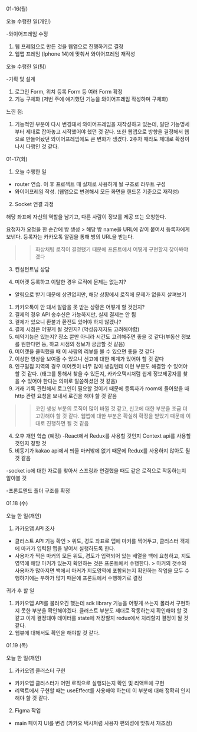 01-16(월)

오늘 수행한 일(개인)

-와이어프레임 수정
 1. 웹 프레임으로 만든 것을 웹앱으로 진행하기로 결정
 2. 웹앱 프레임 (Iphone 14)에 맞춰서 와이어프레임 재작성

오늘 수행한 일(팀)

-기획 및 설계
 1. 로그인 Form, 위치 등록 Form 등 여러 Form 확정
 2. 기능 구체화 (저번 주에 얘기했던 기능을 와이어프레임 작성하며 구체화)

느낀 점:
 1. 기능적인 부분이 다시 변경돼서 와이어프레임을 재작성하고 있는데, 일단 기능명세부터 제대로 잡아놓고 시작했어야 했던 것 같다. 또한 웹앱으로 방향을 결정해서 웹으로 만들어놨던 와이어프레임에도 큰 변화가 생겼다. 2주차 때라도 제대로 확정이나서 다행인 것 같다.


01-17(화)

1. 오늘 수행한 일

- router 연습. 이 후 프로젝트 때 실제로 사용하게 될 구조로 라우트 구성
- 와이어프레임 작성. (웹앱으로 변경해서 모든 화면을 핸드폰 기준으로 재작성)

2. Socket 연결 과정

해당 좌표에 자신의 역할을 남기고, 다른 사람이 정보를 제공 또는 요청한다.

요청자가 요청을 한 순간에 방 생성 > 해당 방 name을 URL에 같이 붙여서 등록자에게 보낸다.
등록자는 카카오톡 알림을 통해 방의 URL을 받는다.
>> 화상채팅 로직이 결정됐기 때문에 프론트에서 어떻게 구현할지 찾아봐야겠다

3. 컨설턴트님 상담

1. 미어캣 등록하고 이탈한 경우 로직에 문제는 없는지?
- 알림으로 받기 때문에 상관없지만, 해당 상황에서 로직에 문제가 없을지 살펴보기
1. 카카오톡이 안 돼서 알람을 못 받는 상황은 어떻게 할 것인지?
2. 결제의 경우 API 송수신은 가능하지만, 실제 결제는 안 됨
3. 결제가 있으니 환불과 환전도 있어야 하지 않겠나?
4. 결제 시점은 어떻게 될 것인지? (악성유저자도 고려해야함)
5. 예약기능은 있는지? 장소 뿐만 아니라 시간도 고려해주면 좋을 것 같다(부동산 정보를 원한다면 등, 하교 시점의 정보가 궁금할 것 같음) 
6. 미어캣을 클릭했을 때 이 사람의 리뷰를 볼 수 있으면 좋을 것 같다
7. 이상한 영상을 보여줄 수 있으니 신고에 대한 체계가 있어야 할 것 같다
8. 인구밀집 지역의 경우 미어켓이 너무 많이 생길텐데 이런 부분도 해결할 수 있어야 할 것 같다. (태그를 통해서 찾을 수 있든지, 카카오택시처럼 쉽게 정보제공자를 찾을 수 있어야 한다는 의미로 말씀하셨던 것 같음)
9. 거래 기록 관련해서 로그인이 필요할 것이기 때문에 등록자가 room에 들어왔을 때 http 관련 요청을 보내서 로긴을 해야 할 것 같음

>> 코인 생성 부분의 로직이 많이 바뀔 것 같고, 신고에 대한 부분을 조금 더 고민해야 할 것 같다. 웹앱에 대한 부분은 확실히 확정을 받았기 때문에 이대로 진행하면 될 것 같음


4. 오후 개인 학습 (예정)
-React에서 Redux를 사용할 것인지 Context api를 사용할 것인지 정할 것
 1. 비동기가 kakao api에서 띄울 마커밖에 없기 때문에 Redux를 사용하지 않아도 될 것 같음

-socket io에 대한 자료를 찾아서 스프링과 연결했을 때도 같은 로직으로 작동하는지 알아볼 것

-프론트엔드 폴더 구조를 확정


01.18 (수)

오늘 한 일(개인)
 1. 카카오맵 API 조사
 - 클러스트 API 기능 확인 > 위도, 경도 좌표로 맵에 마커를 찍어두고, 클러스터 객체에 마커가 입력된 맵을 넣어서 실행하도록 한다.
 - 사용자가 찍은 마커의 모든 위도, 경도가 입력되어 있는 배열을 백에 요청하고, 지도영역에 해당 마커가 있는지 확인하는 것은 프론트에서 수행한다. > 마커의 갯수와 사용자가 많아지면 백에서 마커가 지도영역에 포함되는지 확인하는 작업을 모두 수행하기에는 부하가 많기 때문에 프론트에서 수행하기로 결정

귀가 후  할 일
 1. 카카오맵 API를 불러오긴 했는데 sdk library 기능을 어떻게 쓰는지 몰라서 구현하지 못한 부분을 확인해야겠다. 클러스트 부분도 제대로 작동하는지 확인해야 할 것 같고 이게 결정돼야 데이터를 state에 저장할지 redux에서 처리할지 결정이 될 것 같다.
 2. 웹뷰에 대해서도 확인을 해야할 것 같다.


 01.19 (목)

 오늘 한 일(개인)
 1. 카카오맵 클러스터 구현
 - 카카오맵 클러스터가 어떤 로직으로 실행되는지 확인 및 리액트에 구현
 - 리액트에서 구현할 때는 useEffect를 사용해야 하는데 이 부분에 대해 정확히 인지해야 할 것 같다.
 2. Figma 작업
 - main 페이지 UI를 변경 (카카오 택시처럼 사용자 편의성에 맞춰서 재조정)

 
